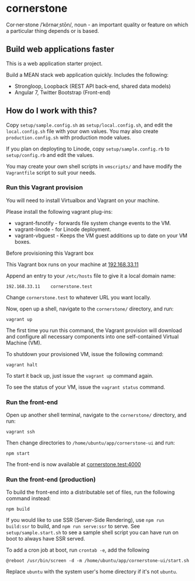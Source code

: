 # cornerstone
Cor·ner·stone /ˈkôrnərˌstōn/, noun - an important quality or feature on which a particular thing depends or is based.


## Build web applications faster

This is a web application starter project.

Build a MEAN stack web application quickly. Includes the following:

 * Strongloop, Loopback (REST API back-end, shared data models)
 * Angular 7, Twitter Bootstrap (Front-end)

## How do I work with this?

Copy `setup/sample.config.sh` as `setup/local.config.sh`, and edit the `local.config.sh` file with your own values. You may also create `production.config.sh` with production mode values.

If you plan on deployting to Linode, copy `setup/sample.config.rb` to `setup/config.rb` and edit the values.

You may create your own shell scripts in `vmscripts/` and have modify the `Vagrantfile` script to suit your needs.

### Run this Vagrant provision

You will need to install Virtualbox and Vagrant on your machine.

Please install the following vagrant plug-ins:

 * vagrant-fsnotify - forwards file system change events to the VM.
 * vagrant-linode - for Linode deployment.
 * vagrant-vbguest - Keeps the VM guest additions up to date on your VM boxes.

Before provisioning this Vagrant box

This Vagrant box runs on your machine at [192.168.33.11](192.168.33.11)

Append an entry to your `/etc/hosts` file to give it a local domain name:

```
192.168.33.11    cornerstone.test
```

Change `cornerstone.test` to whatever URL you want locally.

Now, open up a shell, navigate to the `cornerstone/` directory, and run:

```
vagrant up
```

The first time you run this command, the Vagrant provision will download and configure all necessary components into one self-contained Virtual Machine (VM).

To shutdown your provisioned VM, issue the following command:

```
vagrant halt
```

To start it back up, just issue the `vagrant up` command again.

To see the status of your VM, issue the `vagrant status` command.

### Run the front-end

Open up another shell terminal, navigate to the `cornerstone/` directory, and run:

```
vagrant ssh
```

Then change directories to `/home/ubuntu/app/cornerstone-ui` and run:

```
npm start
```

The front-end is now available at [cornerstone.test:4000](cornerstone.test:4200)


### Run the front-end (production)

To build the front-end into a distributable set of files, run the following command instead:

```
npm build
```

If you would like to use SSR (Server-Side Rendering), use `npm run build:ssr` to build, and `npm run serve:ssr` to serve. See `setup/sample.start.sh` to see a sample shell script you can have run on boot to always have SSR served.

To add a cron job at boot, run `crontab -e`, add the following

```
@reboot /usr/bin/screen -d -m /home/ubuntu/app/cornerstone-ui/start.sh
```

Replace `ubuntu` with the system user's home directory if it's not `ubuntu`.